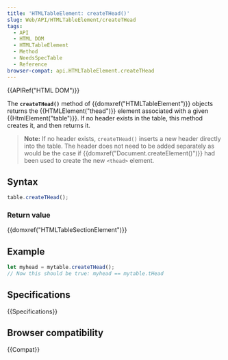 ```yaml
---
title: 'HTMLTableElement: createTHead()'
slug: Web/API/HTMLTableElement/createTHead
tags:
  - API
  - HTML DOM
  - HTMLTableElement
  - Method
  - NeedsSpecTable
  - Reference
browser-compat: api.HTMLTableElement.createTHead
---
```

{{APIRef("HTML DOM")}}

The **`createTHead()`** method of
{{domxref("HTMLTableElement")}} objects returns the {{HTMLElement("thead")}} element
associated with a given {{HtmlElement("table")}}. If no header exists in the table, this
method creates it, and then returns it.

> **Note:** If no header exists, `createTHead()` inserts a new
> header directly into the table. The header does not need to be added separately as
> would be the case if {{domxref("Document.createElement()")}} had been used to create
> the new `<thead>` element.

## Syntax

```js
table.createTHead();
```

### Return value

{{domxref("HTMLTableSectionElement")}}

## Example

```js
let myhead = mytable.createTHead();
// Now this should be true: myhead == mytable.tHead
```

## Specifications

{{Specifications}}

## Browser compatibility

{{Compat}}
